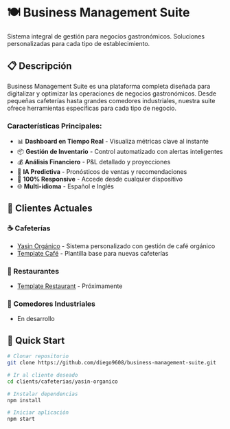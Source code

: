 # 🍽️ Business Management Suite

Sistema integral de gestión para negocios gastronómicos. Soluciones personalizadas para cada tipo de establecimiento.

## 📋 Descripción

Business Management Suite es una plataforma completa diseñada para digitalizar y optimizar las operaciones de negocios gastronómicos. Desde pequeñas cafeterías hasta grandes comedores industriales, nuestra suite ofrece herramientas específicas para cada tipo de negocio.

### Características Principales:
- 📊 **Dashboard en Tiempo Real** - Visualiza métricas clave al instante
- 📦 **Gestión de Inventario** - Control automatizado con alertas inteligentes
- 💰 **Análisis Financiero** - P&L detallado y proyecciones
- 🤖 **IA Predictiva** - Pronósticos de ventas y recomendaciones
- 📱 **100% Responsive** - Accede desde cualquier dispositivo
- 🌐 **Multi-idioma** - Español e Inglés

## 🎯 Clientes Actuales

### ☕ Cafeterías
- [Yasin Orgánico](./clients/cafeterias/yasin-organico) - Sistema personalizado con gestión de café orgánico
- [Template Café](./clients/cafeterias/template-cafe) - Plantilla base para nuevas cafeterías

### 🍴 Restaurantes
- [Template Restaurant](./clients/restaurantes/template-restaurant) - Próximamente

### 🏢 Comedores Industriales
- En desarrollo

## 🚀 Quick Start

```bash
# Clonar repositorio
git clone https://github.com/diego9608/business-management-suite.git

# Ir al cliente deseado
cd clients/cafeterias/yasin-organico

# Instalar dependencias
npm install

# Iniciar aplicación
npm start